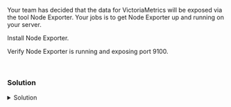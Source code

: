Your team has decided that the data for VictoriaMetrics will be exposed via the tool Node Exporter. Your jobs is to get Node Exporter up and running on your server.

Install Node Exporter.

Verify Node Exporter is running and exposing port 9100.

<br>

### Solution
<details>
<summary>Solution</summary>
Download and unpackage a current version of Node Exporter and move to the extracted folder.

```plain
apt install -y prometheus-node-exporter prometheus-node-exporter-collectors
```{{exec}}

Start Node Exporter
```plain
systemctl start prometheus-node-exporter 
```{{exec}}


Now that you've checked everything, make sure the daemon will restart after reboot.

```plain
systemctl enable prometheus-node-exporter.service --now
```{{exec}}

Verify that Node Exporter is running and exposing the proper port.

```plain
systemctl status prometheus-node-exporter.service --no-pager
sleep 2
curl http://localhost:9100/metrics
```{{exec}}

What data can you see exposed? Don't worry if it's not well formatted for you to process, it's in the correct configuration for Prometheus to scrape.

</details>